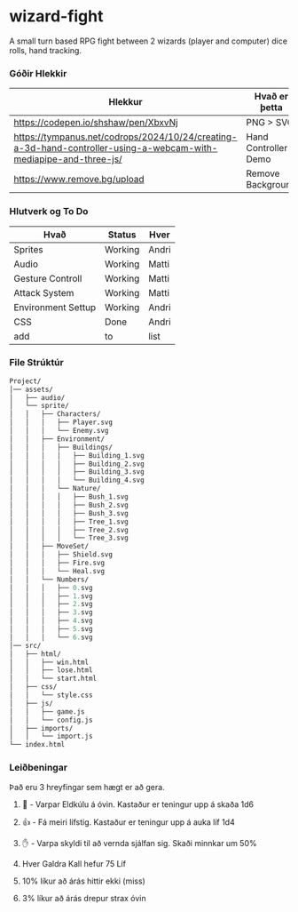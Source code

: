 # wizard-fight
A small turn based RPG fight between 2 wizards (player and computer) dice rolls, hand tracking.

### Góðir Hlekkir
|Hlekkur|Hvað er þetta|
|-|-|
|https://codepen.io/shshaw/pen/XbxvNj|PNG > SVG|
|https://tympanus.net/codrops/2024/10/24/creating-a-3d-hand-controller-using-a-webcam-with-mediapipe-and-three-js/|Hand Controller Demo|
|https://www.remove.bg/upload|Remove Background|

### Hlutverk og To Do
| Hvað | Status | Hver |
|-|-|-|
| Sprites | Working | Andri |
| Audio | Working | Matti |
| Gesture Controll | Working | Matti |
| Attack System | Working | Matti |
| Environment Settup | Working | Andri |
| CSS | Done | Andri |
|add |to|list|

### File Strúktúr
```graphQL
Project/
│── assets/
│   ├── audio/
│   └── sprite/
│   │   ├── Characters/
│   │   │   ├── Player.svg
│   │   │   └── Enemy.svg
│   │   ├── Environment/
│   │   │   ├── Buildings/
│   │   │   │   ├── Building_1.svg
│   │   │   │   ├── Building_2.svg
│   │   │   │   ├── Building_3.svg
│   │   │   │   └── Building_4.svg
│   │   │   └── Nature/
│   │   │   │   ├── Bush_1.svg
│   │   │   │   ├── Bush_2.svg
│   │   │   │   ├── Bush_3.svg
│   │   │   │   ├── Tree_1.svg
│   │   │   │   ├── Tree_2.svg
│   │   │   │   └── Tree_3.svg
│   │   ├── MoveSet/
│   │   │   ├── Shield.svg
│   │   │   ├── Fire.svg
│   │   │   └── Heal.svg
│   │   └── Numbers/
│   │   │   ├── 0.svg
│   │   │   ├── 1.svg
│   │   │   ├── 2.svg
│   │   │   ├── 3.svg
│   │   │   ├── 4.svg
│   │   │   ├── 5.svg
│   │   │   └── 6.svg
│── src/
│   ├── html/
│   │   ├── win.html
│   │   ├── lose.html
│   │   └── start.html
│   ├── css/
│   │   └── style.css
│   ├── js/
│   │   ├── game.js
│   │   └── config.js
│   ├── imports/
│   │   └── import.js
└── index.html
```

### Leiðbeningar
Það eru 3 hreyfingar sem hægt er að gera. <br>
1. 🤟 - Varpar Eldkúlu á óvin. Kastaður er teningur upp á skaða 1d6
2. 👍 - Fá meiri lífstig. Kastaður er teningur upp á auka líf 1d4
3. ✋ - Varpa skyldi til að vernda sjálfan sig. Skaði minnkar um 50%

1. Hver Galdra Kall hefur 75 Líf
2. 10% líkur að árás hittir ekki (miss)
3. 3% líkur að árás drepur strax óvin
